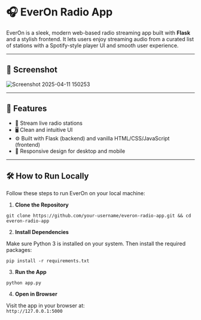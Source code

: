 # 🎧 EverOn Radio App

EverOn is a sleek, modern web-based radio streaming app built with **Flask** and a stylish frontend. It lets users enjoy streaming audio from a curated list of stations with a Spotify-style player UI and smooth user experience.

---

## 📸 Screenshot
![Screenshot 2025-04-11 150253](https://github.com/user-attachments/assets/4f1ce962-25f9-4865-a75b-2b7b306b98e5)

---

## 🚀 Features

- 🎵 Stream live radio stations  
- 🖥️ Clean and intuitive UI  
- ⚙️ Built with Flask (backend) and vanilla HTML/CSS/JavaScript (frontend)  
- 📱 Responsive design for desktop and mobile  

---

## 🛠️ How to Run Locally

Follow these steps to run EverOn on your local machine:

1. **Clone the Repository**

`git clone https://github.com/your-username/everon-radio-app.git && cd everon-radio-app`

2. **Install Dependencies**

Make sure Python 3 is installed on your system. Then install the required packages:

`pip install -r requirements.txt`

3. **Run the App**

`python app.py`

4. **Open in Browser**

Visit the app in your browser at:  
`http://127.0.0.1:5000`

